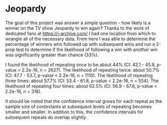 # Jeopardy

The goal of this project was answer a simple question - how likely is a winner on the TV show Jeopardy to win again? 
Thanks to the work of dedicated fans at https://j-archive.com/ I had one location from which to wrangle all of the 
necessary data. From here I was able to determine the percentage of winners who followed up with subsequent wins and run
a 2-prop test to determine if the likelihood of following a win with another win was significantly greater than chance (33%).

I found the likelihood of repeating once to be about 44% (CI: 42.1 - 45.9, p-value < 2.2e-16, n = 2627). 
The likelihood of repeating twice: about 50.7% (CI: 47.7 - 53.7, p-value < 2.2e-16, n = 1110).
The likelihood of repeating three times: about 57.7% (CI: 53.4 - 61.8, p-value < 2.2e-16, n = 554).
The likelihood of repeating four times: about 62.5% (CI: 56.9 - 67.8, p-value < 2.2e-16, n = 318).

It should be noted that the confidence interval grows for each repeat as the sample size of contestants 
at subsequent levels of repeating becomes smaller and smaller. In addition to this, the confidence 
intervals for subsequent repeats do overlap slightly.
